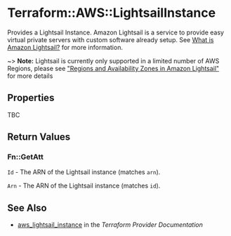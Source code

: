 # Terraform::AWS::LightsailInstance

Provides a Lightsail Instance. Amazon Lightsail is a service to provide easy virtual private servers
with custom software already setup. See [What is Amazon Lightsail?](https://lightsail.aws.amazon.com/ls/docs/getting-started/article/what-is-amazon-lightsail)
for more information.

~> **Note:** Lightsail is currently only supported in a limited number of AWS Regions, please see ["Regions and Availability Zones in Amazon Lightsail"](https://lightsail.aws.amazon.com/ls/docs/overview/article/understanding-regions-and-availability-zones-in-amazon-lightsail) for more details

## Properties

TBC

## Return Values

### Fn::GetAtt

`Id` - The ARN of the Lightsail instance (matches `arn`).

`Arn` - The ARN of the Lightsail instance (matches `id`).

## See Also

* [aws_lightsail_instance](https://www.terraform.io/docs/providers/aws/r/lightsail_instance.html) in the _Terraform Provider Documentation_